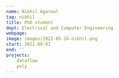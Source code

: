 ```yaml
---
name: Nikhil Agarwal
tag: nikhil
title: PhD student
dept: Electrical and Computer Engineering
webpage:
image: images/2022-05-24-nikhil.png
start: 2021-09-01
end: ''
projects:
    dataflow
    poly
---
```

